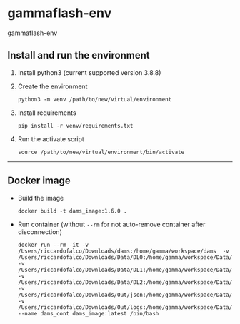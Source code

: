 # gammaflash-env
gammaflash-env

## Install and run the environment

1. Install python3 (current supported version 3.8.8)

2. Create the environment

    ```
    python3 -m venv /path/to/new/virtual/environment
    ```

3. Install requirements

    ```
    pip install -r venv/requirements.txt
    ```

4. Run the activate script

    ```
    source /path/to/new/virtual/environment/bin/activate
    ```

---

## Docker image

* Build the image
    ```
    docker build -t dams_image:1.6.0 .
    ```

* Run container (without `--rm` for not auto-remove container after disconnection)
    ```
    docker run --rm -it -v /Users/riccardofalco/Downloads/dams:/home/gamma/workspace/dams  -v /Users/riccardofalco/Downloads/Data/DL0:/home/gamma/workspace/Data/DL0  -v /Users/riccardofalco/Downloads/Data/DL1:/home/gamma/workspace/Data/DL1 -v /Users/riccardofalco/Downloads/Data/DL2:/home/gamma/workspace/Data/DL2 -v /Users/riccardofalco/Downloads/Out/json:/home/gamma/workspace/Data/Out/json -v /Users/riccardofalco/Downloads/Out/logs:/home/gamma/workspace/Data//Out/logs --name dams_cont dams_image:latest /bin/bash
    ```